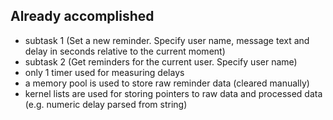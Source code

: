 ## Already accomplished
 - subtask 1 (Set a new reminder. Specify user name, message text and delay in seconds relative to the current moment)
 - subtask 2 (Get reminders for the current user. Specify user name)
 - only 1 timer used for measuring delays
 - a memory pool is used to store raw reminder data (cleared manually)
 - kernel lists are used for storing pointers to raw data and processed data (e.g. numeric delay parsed from string)
